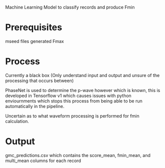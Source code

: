 Machine Learning Model to classify records and produce Fmin

# Prerequisites
mseed files generated
Fmax

# Process
Currently a black box (Only understand input and output and unsure of the processing that occurs between)

PhaseNet is used to determine the p-wave however which is known, this is developed in Tensorflow v1 which causes issues
with python enviournments which stops this process from being able to be run automatically in the pipeline.

Uncertain as to what waveform processing is performed for fmin calculation.

# Output
gmc_predictions.csv which contains the score_mean, fmin_mean, and multi_mean columns for each record